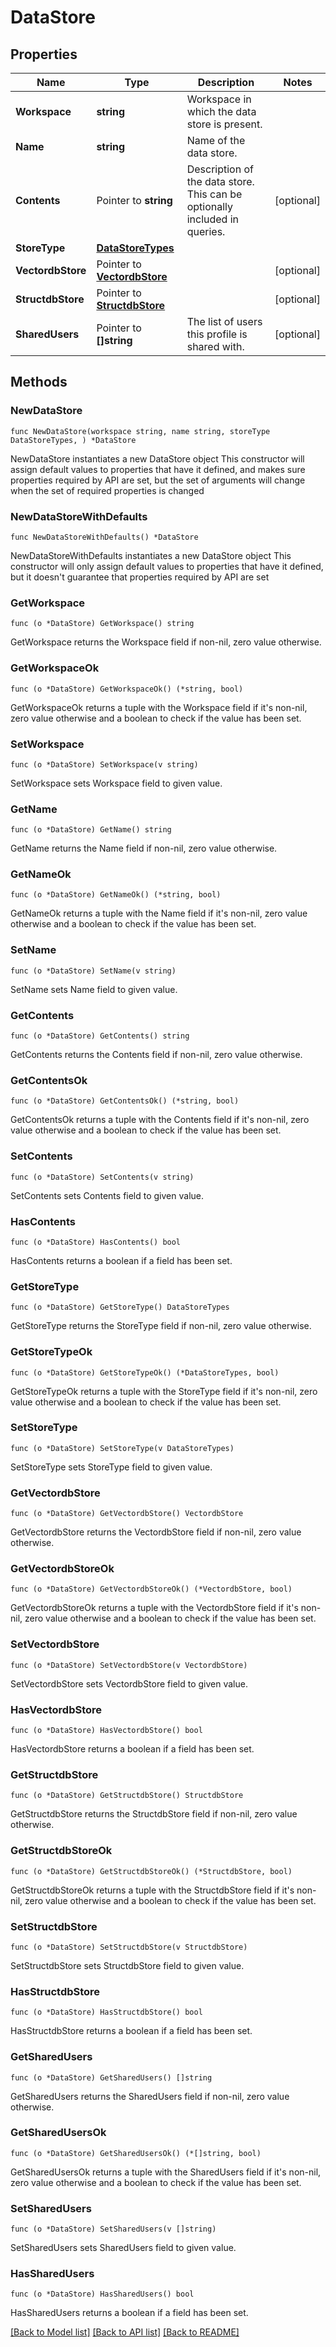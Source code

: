 # DataStore

## Properties

Name | Type | Description | Notes
------------ | ------------- | ------------- | -------------
**Workspace** | **string** | Workspace in which the data store is present. | 
**Name** | **string** | Name of the data store. | 
**Contents** | Pointer to **string** | Description of the data store. This can be optionally included in queries. | [optional] 
**StoreType** | [**DataStoreTypes**](DataStoreTypes.md) |  | 
**VectordbStore** | Pointer to [**VectordbStore**](VectordbStore.md) |  | [optional] 
**StructdbStore** | Pointer to [**StructdbStore**](StructdbStore.md) |  | [optional] 
**SharedUsers** | Pointer to **[]string** | The list of users this profile is shared with. | [optional] 

## Methods

### NewDataStore

`func NewDataStore(workspace string, name string, storeType DataStoreTypes, ) *DataStore`

NewDataStore instantiates a new DataStore object
This constructor will assign default values to properties that have it defined,
and makes sure properties required by API are set, but the set of arguments
will change when the set of required properties is changed

### NewDataStoreWithDefaults

`func NewDataStoreWithDefaults() *DataStore`

NewDataStoreWithDefaults instantiates a new DataStore object
This constructor will only assign default values to properties that have it defined,
but it doesn't guarantee that properties required by API are set

### GetWorkspace

`func (o *DataStore) GetWorkspace() string`

GetWorkspace returns the Workspace field if non-nil, zero value otherwise.

### GetWorkspaceOk

`func (o *DataStore) GetWorkspaceOk() (*string, bool)`

GetWorkspaceOk returns a tuple with the Workspace field if it's non-nil, zero value otherwise
and a boolean to check if the value has been set.

### SetWorkspace

`func (o *DataStore) SetWorkspace(v string)`

SetWorkspace sets Workspace field to given value.


### GetName

`func (o *DataStore) GetName() string`

GetName returns the Name field if non-nil, zero value otherwise.

### GetNameOk

`func (o *DataStore) GetNameOk() (*string, bool)`

GetNameOk returns a tuple with the Name field if it's non-nil, zero value otherwise
and a boolean to check if the value has been set.

### SetName

`func (o *DataStore) SetName(v string)`

SetName sets Name field to given value.


### GetContents

`func (o *DataStore) GetContents() string`

GetContents returns the Contents field if non-nil, zero value otherwise.

### GetContentsOk

`func (o *DataStore) GetContentsOk() (*string, bool)`

GetContentsOk returns a tuple with the Contents field if it's non-nil, zero value otherwise
and a boolean to check if the value has been set.

### SetContents

`func (o *DataStore) SetContents(v string)`

SetContents sets Contents field to given value.

### HasContents

`func (o *DataStore) HasContents() bool`

HasContents returns a boolean if a field has been set.

### GetStoreType

`func (o *DataStore) GetStoreType() DataStoreTypes`

GetStoreType returns the StoreType field if non-nil, zero value otherwise.

### GetStoreTypeOk

`func (o *DataStore) GetStoreTypeOk() (*DataStoreTypes, bool)`

GetStoreTypeOk returns a tuple with the StoreType field if it's non-nil, zero value otherwise
and a boolean to check if the value has been set.

### SetStoreType

`func (o *DataStore) SetStoreType(v DataStoreTypes)`

SetStoreType sets StoreType field to given value.


### GetVectordbStore

`func (o *DataStore) GetVectordbStore() VectordbStore`

GetVectordbStore returns the VectordbStore field if non-nil, zero value otherwise.

### GetVectordbStoreOk

`func (o *DataStore) GetVectordbStoreOk() (*VectordbStore, bool)`

GetVectordbStoreOk returns a tuple with the VectordbStore field if it's non-nil, zero value otherwise
and a boolean to check if the value has been set.

### SetVectordbStore

`func (o *DataStore) SetVectordbStore(v VectordbStore)`

SetVectordbStore sets VectordbStore field to given value.

### HasVectordbStore

`func (o *DataStore) HasVectordbStore() bool`

HasVectordbStore returns a boolean if a field has been set.

### GetStructdbStore

`func (o *DataStore) GetStructdbStore() StructdbStore`

GetStructdbStore returns the StructdbStore field if non-nil, zero value otherwise.

### GetStructdbStoreOk

`func (o *DataStore) GetStructdbStoreOk() (*StructdbStore, bool)`

GetStructdbStoreOk returns a tuple with the StructdbStore field if it's non-nil, zero value otherwise
and a boolean to check if the value has been set.

### SetStructdbStore

`func (o *DataStore) SetStructdbStore(v StructdbStore)`

SetStructdbStore sets StructdbStore field to given value.

### HasStructdbStore

`func (o *DataStore) HasStructdbStore() bool`

HasStructdbStore returns a boolean if a field has been set.

### GetSharedUsers

`func (o *DataStore) GetSharedUsers() []string`

GetSharedUsers returns the SharedUsers field if non-nil, zero value otherwise.

### GetSharedUsersOk

`func (o *DataStore) GetSharedUsersOk() (*[]string, bool)`

GetSharedUsersOk returns a tuple with the SharedUsers field if it's non-nil, zero value otherwise
and a boolean to check if the value has been set.

### SetSharedUsers

`func (o *DataStore) SetSharedUsers(v []string)`

SetSharedUsers sets SharedUsers field to given value.

### HasSharedUsers

`func (o *DataStore) HasSharedUsers() bool`

HasSharedUsers returns a boolean if a field has been set.


[[Back to Model list]](../README.md#documentation-for-models) [[Back to API list]](../README.md#documentation-for-api-endpoints) [[Back to README]](../README.md)


